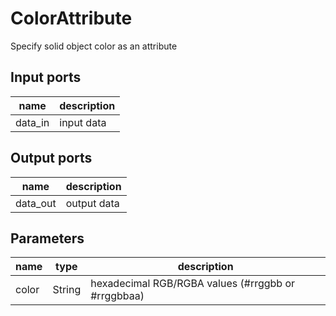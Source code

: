 
# ColorAttribute
Specify solid object color as an attribute

## Input ports
|name|description|
|-|-|
|data_in|input data|



## Output ports
|name|description|
|-|-|
|data_out|output data|



## Parameters
|name|type|description|
|-|-|-|
|color|String|hexadecimal RGB/RGBA values (#rrggbb or #rrggbbaa)|
